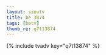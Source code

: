 ```yaml
--- 
layout: sieutv
title: be 3874
tags: [betv]
thumb_re: q7t13874
---
```

{% include tvadv key="q7t13874" %} 

